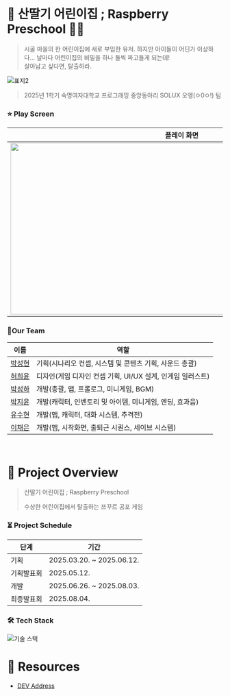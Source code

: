 # 🍓 산딸기 어린이집 ; Raspberry Preschool 👧🏻
> 시골 마을의 한 어린이집에 새로 부임한 유저. 하지만 아이들이 어딘가 이상하다... 날마다 어린이집의 비밀을 하나 둘씩 파고들게 되는데! <br>
> 살아남고 싶다면, 탈출하라.

![표지2](https://github.com/user-attachments/assets/58ce0242-a621-4eca-8f8e-b9e5facb1fe0)
> 2025년 1학기 숙명여자대학교 프로그래밍 중앙동아리 SOLUX 오엥(ㅇ0ㅇ!) 팀
>
> 
### ⭐ Play Screen
|    플레이 화면      | 
|----------------|
|<img src="https://github.com/user-attachments/assets/897ec121-b2a0-4f97-aec1-21271e1a36af" width="800" height="400">|

### 🤗Our Team
|    이름           | 역할         |
|----------------|------------------------|
| <a href="https://github.com/qkrtjdgusl">박성현</a>| 기획(시나리오 컨셉, 시스템 및 콘텐츠 기획, 사운드 총괄) |
| <a href="https://github.com/hiyunD">허희윤</a>| 디자인(게임 디자인 컨셉 기획, UI/UX 설계, 인게임 일러스트) |
| <a href="https://github.com/three-co1ors">박성하</a> | 개발(총괄, 맵, 프롤로그, 미니게임, BGM) |
| <a href="https://github.com/eisyxx">박지윤</a> | 개발(캐릭터, 인벤토리 및 아이템, 미니게임, 엔딩, 효과음) |
| <a href="https://github.com/sssuhha">유수현</a>  | 개발(맵, 캐릭터, 대화 시스템, 추격전) |
| <a href="https://github.com/leece03">이채은</a> | 개발(맵, 시작화면, 출퇴근 시퀀스, 세이브 시스템) |

<br>

# 📜 Project Overview
> 산딸기 어린이집 ; Raspberry Preschool
> 
> 수상한 어린이집에서 탈출하는 쯔꾸르 공포 게임

### ⏳ Project Schedule
|    단계           | 기간              |
|----------------|------------------------|
| 기획           | 2025.03.20. ~ 2025.06.12.|
| 기획발표회      | 2025.05.12. |
| 개발           | 2025.06.26. ~ 2025.08.03.|
| 최종발표회      | 2025.08.04.|

### 🛠️ Tech Stack
![기술 스택](https://github.com/user-attachments/assets/83c652f0-229c-4132-81c0-9ffaa0c9dd9e)


# 🔗 Resources
- [DEV Address](https://github.com/OhEng-solux/developer)

